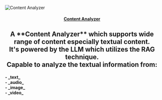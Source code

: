 <picture>
    <source media="(prefers-color-scheme: dark)" alt="Content Analyzer" srcset="" />
    <img alt="Content Analyzer" src="" />
</picture>

<h4 align="center">
    <a href="">Content Analyzer</a>
</h4>

<div align="center">
    <h2>
        A **Content Analyzer** which supports wide range of content especially textual content. </br>
        It's powered by the LLM which utilizes the RAG technique. </br>
        Capable to analyze the textual information from: </br>
        <h4 align="left"> 
            - _text_ </br>
            - _audio_ </br>
            - _image_ </br>
            - _video_ </br>
        </h4>
    </h2>
</div>

